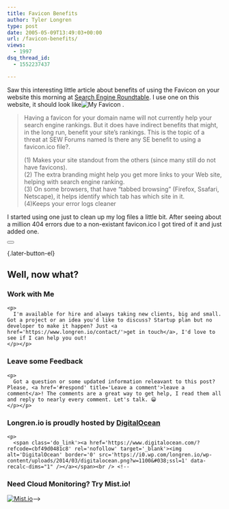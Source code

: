 ```yaml
---
title: Favicon Benefits
author: Tyler Longren
type: post
date: 2005-05-09T13:49:03+00:00
url: /favicon-benefits/
views:
  - 1997
dsq_thread_id:
  - 1552237437

---
```

Saw this interesting little article about benefits of using the Favicon on your website this morning at [Search Engine Roundtable][1]. I use one on this website, it should look like<img src="https://i0.wp.com/www.longren.org/images/favicon.png?w=1100" alt="My Favicon" data-recalc-dims="1" /> .

> Having a favicon for your domain name will not currently help your search engine rankings. But it does have indirect benefits that might, in the long run, benefit your site&#8217;s rankings. This is the topic of a threat at SEW Forums named Is there any SE benefit to using a favicon.ico file?.
> 
> (1) Makes your site standout from the others (since many still do not have favicons).  
> (2) The extra branding might help you get more links to your Web site, helping with search engine ranking.  
> (3) On some browsers, that have &#8220;tabbed browsing&#8221; (Firefox, Ssafari, Netscape), it helps identify which tab has which site in it.  
> (4)Keeps your error logs cleaner

I started using one just to clean up my log files a little bit. After seeing about a million 404 errors due to a non-existant favicon.ico I got tired of it and just added one. 

<div class="wpulike wpulike-default " >
  <div class="wp_ulike_general_class wp_ulike_is_not_liked">
    <button type="button"
					aria-label="Like Button"
					data-ulike-id="1863"
					data-ulike-nonce="518118f6a6"
					data-ulike-type="likeThis"
					data-ulike-template="wpulike-default"
					data-ulike-display-likers="0"
					data-ulike-disable-pophover="0"
					class="wp_ulike_btn wp_ulike_put_image wp_likethis_1863"></button><span class="count-box"></span>
  </div>
</div>

[][2]{.later-button-el}

<div class='what-next'>
  <h2>
    Well, now what?
  </h2>
  
  <div class='hire'>
    <h3>
      Work with Me
    </h3>
    
    <p>
      I'm available for hire and always taking new clients, big and small. Got a project or an idea you'd like to discuss? Startup plan but no developer to make it happen? Just <a href='https://www.longren.io/contact/'>get in touch</a>, I'd love to see if I can help you out!
    </p></p>
  </div>
  
  <div class='hire'>
    <h3>
      Leave some Feedback
    </h3>
    
    <p>
      Got a question or some updated information releavant to this post? Please, <a href='#respond' title='Leave a comment'>leave a comment</a>! The comments are a great way to get help, I read them all and reply to nearly every comment. Let's talk. 😀
    </p></p>
  </div>
  
  <div class='now-what-bottom-ad'>
    <h3>
      Longren.io is proudly hosted by <a href='https://www.digitalocean.com/?refcode=cbf49d0481c8'>DigitalOcean</a>
    </h3>
    
    <p>
      <span class='do_link'><a href='https://www.digitalocean.com/?refcode=cbf49d0481c8' rel='nofollow' target='_blank'><img alt='DigitalOcean' border='0' src='https://i0.wp.com/longren.io/wp-content/uploads/2014/03/digitalocean.png?w=1100&#038;ssl=1' data-recalc-dims="1" /></a></span><br /> <!--

<h3>Need Cloud Monitoring? Try Mist.io!</h3>

<span class='do_link'><a href='http://mist.io/?ref=tyler' rel='nofollow' target='_blank'><img alt='Mist.io' border='0' src='https://i0.wp.com/longren.io/wp-content/uploads/2014/04/mistio.jpg?w=1100&#038;ssl=1' data-recalc-dims="1"></a></span>--></div> </div>

 [1]: http://www.seroundtable.com/archives/001904.html
 [2]: #